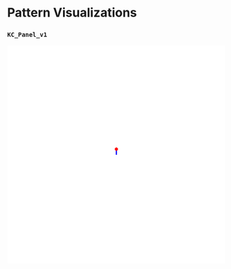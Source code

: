 # Pattern Visualizations

### `KC_Panel_v1`

![KC_Panel_v1](/assets/pattern_suite/path_visualizations/KC_Panel_v1.gif)


